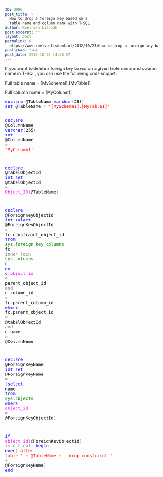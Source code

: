 ```yaml
---
ID: 2906
post_title: >
  How to drop a foreign key based on a
  table name and column name with T-SQL.
author: Roel van Lisdonk
post_excerpt: ""
layout: post
permalink: >
  https://www.roelvanlisdonk.nl/2012/10/23/how-to-drop-a-foreign-key-based-on-a-table-name-and-column-name-with-t-sql/
published: true
post_date: 2012-10-23 14:55:57
---
```

<p>If you want to delete a foreign key based on a given table name and column name in T-SQL, you can use the following code snippet:</p>  <p>Full table name = [MySchema1].[MyTable1]</p>  <p>Full column name = [MyColumn1]</p>  <pre class="code"><span style="background: white; color: blue">declare </span><span style="background: white; color: black">@TableName </span><span style="background: white; color: blue">varchar</span><span style="background: white; color: gray">(</span><span style="background: white; color: black">255</span><span style="background: white; color: gray">)
</span><span style="background: white; color: blue">set </span><span style="background: white; color: black">@TableName </span><span style="background: white; color: gray">= </span><span style="background: white; color: red">'[MySchema1].[MyTable1]'

</span><span style="background: white; color: blue">declare </span><span style="background: white; color: black">@ColumnName </span><span style="background: white; color: blue">varchar</span><span style="background: white; color: gray">(</span><span style="background: white; color: black">255</span><span style="background: white; color: gray">)
</span><span style="background: white; color: blue">set </span><span style="background: white; color: black">@ColumnName </span><span style="background: white; color: gray">= </span><span style="background: white; color: red">'MyColumn1'

</span><span style="background: white; color: blue">declare </span><span style="background: white; color: black">@TabelObjectId </span><span style="background: white; color: blue">int
set </span><span style="background: white; color: black">@tabelObjectId </span><span style="background: white; color: gray">= </span><span style="background: white; color: magenta">Object_ID</span><span style="background: white; color: gray">(</span><span style="background: white; color: black">@TableName</span><span style="background: white; color: gray">)

</span><span style="background: white; color: blue">declare </span><span style="background: white; color: black">@ForeignKeyObjectId </span><span style="background: white; color: blue">int
select        </span><span style="background: white; color: black">@ForeignKeyObjectId </span><span style="background: white; color: gray">= </span><span style="background: white; color: black">fc</span><span style="background: white; color: gray">.</span><span style="background: white; color: black">constraint_object_id
</span><span style="background: white; color: blue">from        </span><span style="background: white; color: green">sys</span><span style="background: white; color: gray">.</span><span style="background: white; color: green">foreign_key_columns </span><span style="background: white; color: black">fc
</span><span style="background: white; color: gray">inner join    </span><span style="background: white; color: green">sys</span><span style="background: white; color: gray">.</span><span style="background: white; color: green">columns </span><span style="background: white; color: black">c  </span><span style="background: white; color: blue">on  </span><span style="background: white; color: black">c</span><span style="background: white; color: gray">.</span><span style="background: white; color: magenta">object_id </span><span style="background: white; color: gray">= </span><span style="background: white; color: black">parent_object_id </span><span style="background: white; color: gray">and </span><span style="background: white; color: black">c</span><span style="background: white; color: gray">.</span><span style="background: white; color: black">column_id </span><span style="background: white; color: gray">= </span><span style="background: white; color: black">fc</span><span style="background: white; color: gray">.</span><span style="background: white; color: black">parent_column_id
</span><span style="background: white; color: blue">where        </span><span style="background: white; color: black">fc</span><span style="background: white; color: gray">.</span><span style="background: white; color: black">parent_object_id </span><span style="background: white; color: gray">= </span><span style="background: white; color: black">@tabelObjectId </span><span style="background: white; color: gray">and </span><span style="background: white; color: black">c</span><span style="background: white; color: gray">.</span><span style="background: white; color: black">name </span><span style="background: white; color: gray">= </span><span style="background: white; color: black">@ColumnName

</span><span style="background: white; color: blue">declare </span><span style="background: white; color: black">@ForeignKeyName </span><span style="background: white; color: blue">int
set </span><span style="background: white; color: black">@ForeignKeyName </span><span style="background: white; color: gray">= (</span><span style="background: white; color: blue">select </span><span style="background: white; color: black">name </span><span style="background: white; color: blue">from </span><span style="background: white; color: green">sys</span><span style="background: white; color: gray">.</span><span style="background: white; color: green">objects </span><span style="background: white; color: blue">where </span><span style="background: white; color: magenta">object_id </span><span style="background: white; color: gray">= </span><span style="background: white; color: black">@ForeignKeyObjectId</span><span style="background: white; color: gray">)

</span><span style="background: white; color: blue">if </span><span style="background: white; color: magenta">object_id</span><span style="background: white; color: gray">(</span><span style="background: white; color: black">@ForeignKeyObjectId</span><span style="background: white; color: gray">) is not null
</span><span style="background: white; color: blue">begin
    exec</span><span style="background: white; color: gray">(</span><span style="background: white; color: red">'alter table ' + @TableName + ' drop constraint ' </span><span style="background: white; color: gray">+ </span><span style="background: white; color: black">@ForeignKeyName</span><span style="background: white; color: gray">)
</span><span style="background: white; color: blue">end</span></pre>